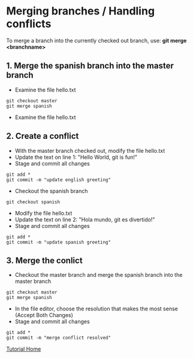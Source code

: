 # Merging branches / Handling conflicts
To merge a branch into the currently checked out branch, use:
**git merge \<branchname\>**
## 1. Merge the spanish branch into the master branch
 - Examine the file hello.txt
```
git checkout master
git merge spanish
```
 - Examine the file hello.txt
## 2. Create a conflict
 - With the master branch checked out, modify the file hello.txt
 - Update the text on line 1: "Hello World, git is fun!"
 - Stage and commit all changes
```
git add *
git commit -m "update english greeting"
```
 - Checkout the spanish branch
```
git checkout spanish
```
 - Modify the file hello.txt
 - Update the text on line 2: "Hola mundo, git es divertido!"
 - Stage and commit all changes
```
git add *
git commit -m "update spanish greeting"
```
## 3. Merge the conlict
 - Checkout the master branch and merge the spanish branch into the master branch
```
git checkout master
git merge spanish
```
 - In the file editor, choose the resolution that makes the most sense (Accept Both Changes)
 - Stage and commit all changes
```
git add *
git commit -m "merge conflict resolved"
```
[Tutorial Home](https://github.com/jgrissom/GitTutorial/)
